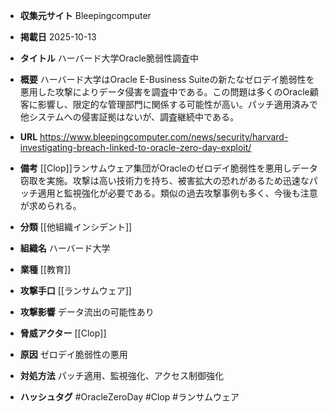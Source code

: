 - **収集元サイト**
Bleepingcomputer

- **掲載日**
2025-10-13

- **タイトル**
ハーバード大学Oracle脆弱性調査中

- **概要**
ハーバード大学はOracle E-Business Suiteの新たなゼロデイ脆弱性を悪用した攻撃によりデータ侵害を調査中である。この問題は多くのOracle顧客に影響し、限定的な管理部門に関係する可能性が高い。パッチ適用済みで他システムへの侵害証拠はないが、調査継続中である。

- **URL**
https://www.bleepingcomputer.com/news/security/harvard-investigating-breach-linked-to-oracle-zero-day-exploit/

- **備考**
[[Clop]]ランサムウェア集団がOracleのゼロデイ脆弱性を悪用しデータ窃取を実施。攻撃は高い技術力を持ち、被害拡大の恐れがあるため迅速なパッチ適用と監視強化が必要である。類似の過去攻撃事例も多く、今後も注意が求められる。

- **分類**
[[他組織インシデント]]

- **組織名**
ハーバード大学

- **業種**
[[教育]]

- **攻撃手口**
[[ランサムウェア]]

- **攻撃影響**
データ流出の可能性あり

- **脅威アクター**
[[Clop]]

- **原因**
ゼロデイ脆弱性の悪用

- **対処方法**
パッチ適用、監視強化、アクセス制御強化

- **ハッシュタグ**
#OracleZeroDay #Clop #ランサムウェア
